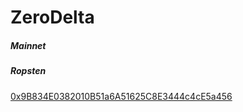 # ZeroDelta

##### Mainnet

[](https://etherscan.io/address/#code)

##### Ropsten

[0x9B834E0382010B51a6A51625C8E3444c4cE5a456](https://ropsten.etherscan.io/address/0x9B834E0382010B51a6A51625C8E3444c4cE5a456#code)
